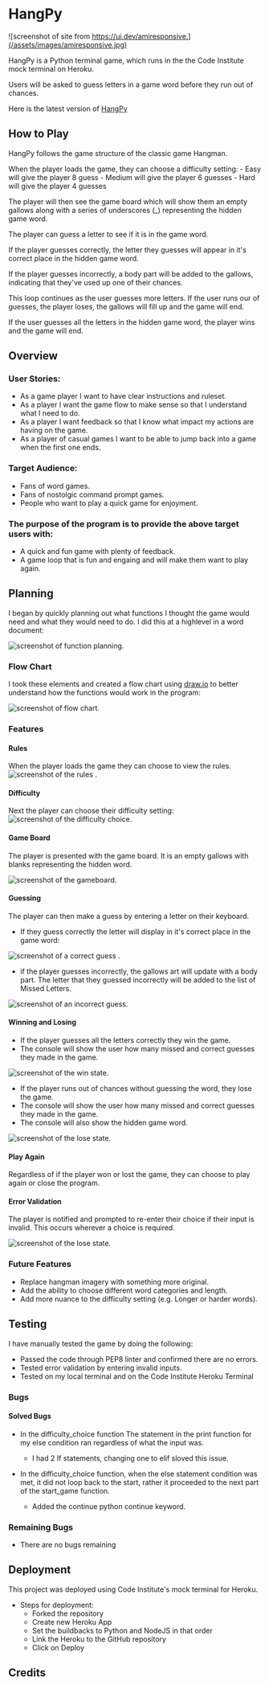 # HangPy

![screenshot of site from https://ui.dev/amiresponsive.](/assets/images/amiresponsive.jpg)

HangPy is a Python terminal game, which runs in the the Code Institute mock terminal on Heroku.

Users will be asked to guess letters in a game word before they run out of chances.

Here is the latest version of [HangPy](https://gr-hang-py.herokuapp.com/) 

## How to Play

HangPy follows the game structure of the classic game Hangman.

When the player loads the game, they can choose a difficulty setting:
    - Easy will give the player 8 guess
    - Medium will give the player  6 guesses
    - Hard will give the player  4 guesses

The player will then see the game board which will show them an empty gallows along with a series of underscores (_) representing the hidden game word.

The player can guess a letter to see if it is in the game word.

If the player guesses correctly, the letter they guesses will appear in it's correct place in the hidden game word.

If the player guesses incorrectly, a body part will be added to the gallows, indicating that they've used up one of their chances.

This loop continues as the user guesses more letters. If the user runs our of guesses, the player loses, the gallows will fill up and the game will end.

If the user guesses all the letters in the hidden game word, the player wins and the game will end.

## **Overview**

### User Stories:

- As a game player I want to have clear instructions and ruleset.
- As a player I want the game flow to make sense so that I understand what I need to do.
- As a player I want feedback so that I know what impact my actions are having on the game.
- As a player of casual games I want to be able to jump back into a game when the first one ends.

### Target Audience:

- Fans of word games.
- Fans of nostolgic command prompt games.
- People who want to play a quick game for enjoyment.

### The purpose of the program is to provide the above target users with:

- A quick and fun game with plenty of feedback. 
- A game loop that is fun and engaing and will make them want to play again. 

## **Planning** 

I began by quickly planning out what functions I thought the game would need and what they would need to do. I did this at a highlevel in a word document:

![screenshot of function planning.](/assets/images/function_planning.jpg)

### **Flow Chart** 

I took these elements and created a flow chart using [draw.io](https://www.draw.io) to better understand how the functions would work in the program:

![screenshot of flow chart.](/assets/images/hangpyflow.png)


### Features

#### Rules 

When the player loads the game they can choose to view the rules. 
![screenshot of the rules .](/assets/images/rules.jpg)

#### Difficulty 

Next the player can choose their difficulty setting:
![screenshot of the difficulty choice.](/assets/images/difficulty.jpg)

#### Game Board 

The player is presented with the game board. It is an empty gallows with blanks representing the hidden word.

![screenshot of the gameboard.](/assets/images/gameboard.jpg)

#### Guessing 

The player can then make a guess by entering a letter on their keyboard. 
- If they guess correctly the letter will display in it's correct place in the game word:

![screenshot of a correct guess .](/assets/images/correct_guess.jpg)

- if the player guesses incorrectly, the gallows art will update with a body part. The letter that they guessed incorrectly will be added to the list of Missed Letters.

![screenshot of an incorrect guess.](/assets/images/missed.jpg)

#### Winning and Losing 

- If the player guesses all the letters correctly they win the game.
- The console will show the user how many missed and correct guesses they made in
 the game.

![screenshot of the win state.](/assets/images/win.jpg)

- If the player runs out of chances without guessing the word, they lose the game.
- The console will show the user how many missed and correct guesses they made in the game.
- The console will also show the hidden game word. 

![screenshot of the lose state.](/assets/images/lose.jpg)

#### Play Again 

Regardless of if the player won or lost the game, they can choose to play again or close the program.

#### Error Validation 

The player is notified and prompted to re-enter their choice if their input is invalid. This occurs wherever a choice is required. 

![screenshot of the lose state.](/assets/images/error_validation.jpg)

### Future Features

- Replace hangman imagery with something more original.
- Add the ability to choose different word categories and length.
- Add more nuance to the difficulty setting (e.g. Longer or harder words).


## Testing

I have manually tested the game by doing the following: 
- Passed the code through PEP8 linter and confirmed there are no errors.
- Tested error validation by entering invalid inputs.
- Tested on my local terminal and on the Code Institute Heroku Terminal

### Bugs

#### Solved Bugs

- In the difficulty_choice function The statement in the print function for my else condition ran regardless of what the input was. 
    - I had 2 If statements, changing one to elif sloved this issue. 

- In the difficulty_choice function, when the else statement condition was met, it did not loop back to the start, rather it proceeded to the next part of the start_game function.
    - Added the continue python continue keyword. 


### Remaining Bugs 

- There are no bugs remaining
## Deployment

This project was deployed using Code Institute's mock terminal for Heroku.

- Steps for deployment:
    - Forked the repository
    - Create new Heroku App
    - Set the buildbacks to Python and NodeJS in that order
    - Link the Heroku to the GitHub repository
    - Click on Deploy

## Credits

